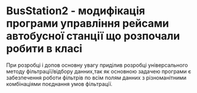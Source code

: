 # BusStation2 - модифікація програми управління рейсами автобусної станції що розпочали робити в класі

При розробці і допов основну увагу приділив розробці універсального методу фільтрації/відбору данних,так як основною задачею програми є забезпечення роботи фільтрів по всім полям данних з різноманітними комбінаціями поєднання умов фільтрації. 
